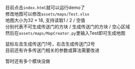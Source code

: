 目前点击`index.html`就可以运行demo了  
修改地图可以修改`assets/maps/Test.xlsx`  
地图大小为$32 \times 18$, 支持读取1 / 2 / 空值  
分别代表不可生成传送门的方块 / 生成传送门的方块  / 空心区域  
然后在`assets/maps/MapCreator.py`里输入Test即可生成地图

鼠标左击生成传送门1号，右击生成传送门2号  
目前还有许多传送门相关的参数或算法需要改进  

暂时还有多个模块没做  

